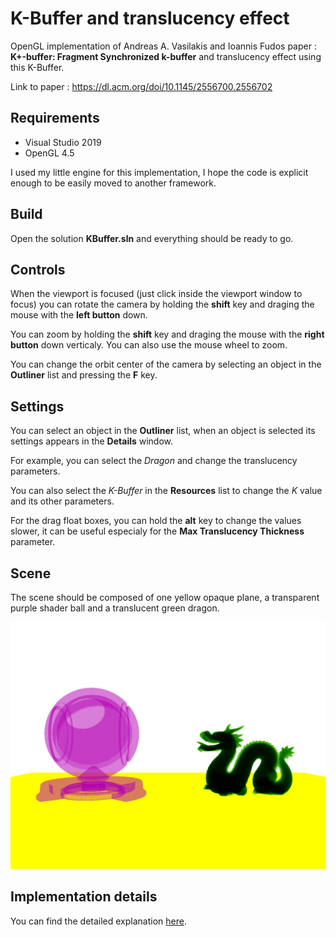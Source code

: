 # K-Buffer and translucency effect

OpenGL implementation of Andreas A. Vasilakis and Ioannis Fudos paper : __K+-buffer: Fragment Synchronized k-buffer__ and translucency effect using this K-Buffer.

Link to paper : https://dl.acm.org/doi/10.1145/2556700.2556702

## Requirements

- Visual Studio 2019
- OpenGL 4.5

I used my little engine for this implementation, I hope the code is explicit enough to be easily moved to another framework.

## Build

Open the solution __KBuffer.sln__ and everything should be ready to go.

## Controls

When the viewport is focused (just click inside the viewport window to focus) you can rotate the camera by holding the __shift__ key and draging the mouse with the __left button__ down.

You can zoom by holding the __shift__ key and draging the mouse with the __right button__ down verticaly. You can also use the mouse wheel to zoom.

You can change the orbit center of the camera by selecting an object in the __Outliner__ list and pressing the __F__ key.

## Settings

You can select an object in the __Outliner__ list, when an object is selected its settings appears in the __Details__ window.

For example, you can select the *Dragon* and change the translucency parameters.

You can also select the *K-Buffer* in the __Resources__ list to change the *K* value and its other parameters.

For the drag float boxes, you can hold the __alt__ key to change the values slower, it can be useful especialy for the __Max Translucency Thickness__ parameter.

## Scene

The scene should be composed of one yellow opaque plane, a transparent purple shader ball and a translucent green dragon.

![Expected result of the sample scene.](/Data/SampleScene.png)

## Implementation details

You can find the detailed explanation [here](http://www.remimaigne.com/personal-projects/k-buffer-and-translucency).
